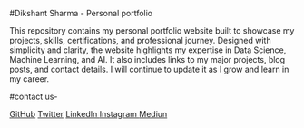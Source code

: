 #Dikshant Sharma - Personal portfolio

This repository contains my personal portfolio website built to showcase my projects, skills, certifications, and professional journey. Designed with simplicity and clarity, the website highlights my expertise in Data Science, Machine Learning, and AI. It also includes links to my major projects, blog posts, and contact details. I will continue to update it as I grow and learn in my career.

#contact us-

[GitHub](https://github.com/pandit-dikshant-sharma)
[Twitter](https://x.com/dikshant9528)
[LinkedIn ](https://www.linkedin.com/in/panditdikshantsharma/)
[Instagram ](https://www.instagram.com/pandit_dikshant_sharma/)
[Mediun ](https://pandit-dikshant-sharma.medium.com/)







